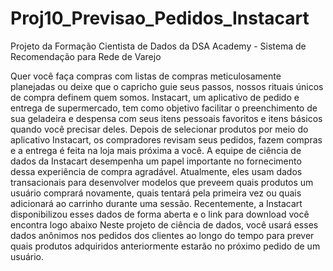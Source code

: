 # Proj10_Previsao_Pedidos_Instacart
Projeto da Formação Cientista de Dados da DSA Academy - Sistema de Recomendação para Rede de Varejo

Quer você faça compras com listas de compras meticulosamente
planejadas ou deixe que o capricho guie seus passos, nossos rituais únicos de
compra definem quem somos. Instacart, um aplicativo de pedido e entrega de
supermercado, tem como objetivo facilitar o preenchimento de sua geladeira e
despensa com seus itens pessoais favoritos e itens básicos quando você precisar
deles. Depois de selecionar produtos por meio do aplicativo Instacart, os
compradores revisam seus pedidos, fazem compras e a entrega é feita na loja
mais próxima a você.
A equipe de ciência de dados da Instacart desempenha um papel
importante no fornecimento dessa experiência de compra agradável. Atualmente,
eles usam dados transacionais para desenvolver modelos que preveem quais
produtos um usuário comprará novamente, quais tentará pela primeira vez ou
quais adicionará ao carrinho durante uma sessão. Recentemente, a Instacart
disponibilizou esses dados de forma aberta e o link para download você encontra
logo abaixo
Neste projeto de ciência de dados, você usará esses dados anônimos nos
pedidos dos clientes ao longo do tempo para prever quais produtos adquiridos
anteriormente estarão no próximo pedido de um usuário.
